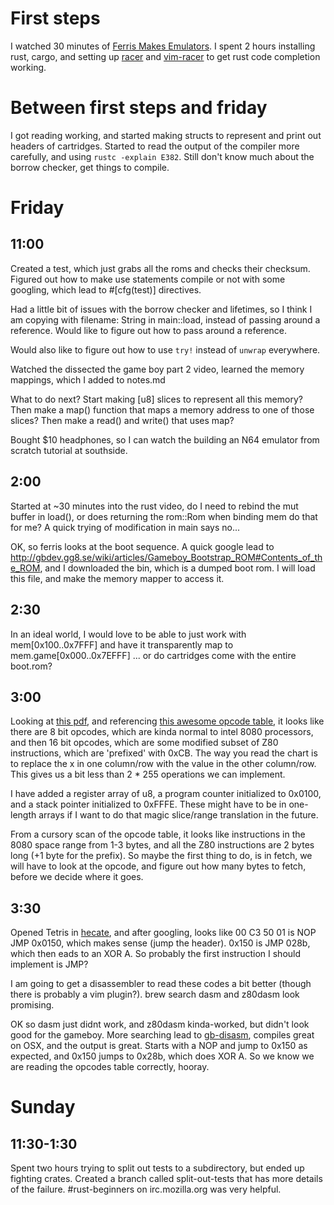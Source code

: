# First steps

  I watched 30 minutes of [Ferris Makes Emulators](https://www.youtube.com/playlist?list=PL-sXmdrqqYYcznDg4xwAJWQgNL2gRray2). I spent 2 hours installing rust, cargo, and setting up [racer](https://github.com/phildawes/racer) and [vim-racer](https://github.com/racer-rust/vim-racer) to get rust code completion working.

# Between first steps and friday

  I got reading working, and started making structs to represent and print out headers of cartridges. Started to read the output of the compiler more carefully, and using `rustc -explain E382`. Still don't know much about the borrow checker, get things to compile.

# Friday

## 11:00

 Created a test, which just grabs all the roms and checks their checksum.
 Figured out how to make use statements compile or not with some googling, which lead to #[cfg(test)] directives.

 Had a little bit of issues with the borrow checker and lifetimes, so I think I am copying with filename: String in main::load, instead of passing around a reference. Would like to figure out how to pass around a reference.

 Would also like to figure out how to use `try!` instead of `unwrap` everywhere.

 Watched the dissected the game boy part 2 video, learned the memory mappings, which I added to notes.md

  What to do next?
    Start making [u8] slices to represent all this memory?
    Then make a map() function that maps a memory address to one of those slices?
    Then make a read() and write() that uses map?

  Bought $10 headphones, so I can watch the building an N64 emulator from scratch tutorial at southside.

## 2:00

  Started at ~30 minutes into the rust video, do I need to rebind the mut buffer in load(), or does returning the rom::Rom when binding mem do that for me?
  A quick trying of modification in main says no...

  OK, so ferris looks at the boot sequence. A quick google lead to http://gbdev.gg8.se/wiki/articles/Gameboy_Bootstrap_ROM#Contents_of_the_ROM, and I downloaded the bin, which is a dumped boot rom. I will load this file, and make the memory mapper to access it.

## 2:30

  In an ideal world, I would love to be able to just work with mem[0x100..0x7FFF] and have it transparently map to mem.game[0x000..0x7EFFF] ... or do cartridges come with the entire boot.rom?

## 3:00

  Looking at [this pdf](http://www.codeslinger.co.uk/pages/projects/gameboy/files/GB.pdf), and referencing [this awesome opcode table](http://www.pastraiser.com/cpu/gameboy/gameboy_opcodes.html), it looks like there are 8 bit opcodes, which are kinda normal to intel 8080 processors, and then 16 bit opcodes, which are some modified subset of Z80 instructions, which are 'prefixed' with 0xCB. The way you read the chart is to replace the x in one column/row with the value in the other column/row. This gives us a bit less than 2 * 255 operations we can implement.

  I have added a register array of u8, a program counter initialized to 0x0100, and a stack pointer initialized to 0xFFFE. These might have to be in one-length arrays if I want to do that magic slice/range translation in the future.

  From a cursory scan of the opcode table, it looks like instructions in the 8080 space range from 1-3 bytes, and all the Z80 instructions are 2 bytes long (+1 byte for the prefix). So maybe the first thing to do, is in fetch, we will have to look at the opcode, and figure out how many bytes to fetch, before we decide where it goes.

## 3:30

  Opened Tetris in [hecate](), and after googling, looks like 00 C3 50 01 is NOP JMP 0x0150, which makes sense (jump the header). 0x150 is JMP 028b, which then eads to an XOR A. So probably the first instruction I should implement is JMP?

  I am going to get a disassembler to read these codes a bit better (though there is probably a vim plugin?). brew search dasm and z80dasm look promising.

  OK so dasm just didnt work, and z80dasm kinda-worked, but didn't look good for the gameboy. More searching lead to [gb-disasm](https://github.com/mmuszkow/gb-disasm), compiles great on OSX, and the output is great. Starts with a NOP and jump to 0x150 as expected, and 0x150 jumps to 0x28b, which does XOR A. So we know we are reading the opcodes table correctly, hooray.

# Sunday

## 11:30-1:30

Spent two hours trying to split out tests to a subdirectory, but ended up fighting crates. Created a branch called split-out-tests that has more details of the failure. #rust-beginners on irc.mozilla.org was very helpful.
